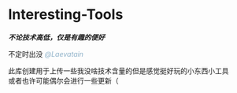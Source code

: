 # Interesting-Tools

***不论技术高低，仅是有趣的便好***

不定时出没 <font color = #8fb2c9><i> @Laevatain </i></font>

此库创建用于上传一些我没啥技术含量的但是感觉挺好玩的小东西小工具  
或者也许可能偶尔会进行一些更新（
